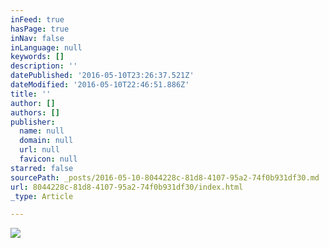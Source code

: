 ```yaml
---
inFeed: true
hasPage: true
inNav: false
inLanguage: null
keywords: []
description: ''
datePublished: '2016-05-10T23:26:37.521Z'
dateModified: '2016-05-10T22:46:51.886Z'
title: ''
author: []
authors: []
publisher:
  name: null
  domain: null
  url: null
  favicon: null
starred: false
sourcePath: _posts/2016-05-10-8044228c-81d8-4107-95a2-74f0b931df30.md
url: 8044228c-81d8-4107-95a2-74f0b931df30/index.html
_type: Article

---
```

![](https://the-grid-user-content.s3-us-west-2.amazonaws.com/691d32d7-21d7-4cc1-bfaf-bbeeae63a42e.jpg)
